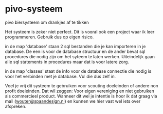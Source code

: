 # pivo-systeem
pivo biersysteem om drankjes af te tikken

Het systeem is zeker niet perfect. Dit is vooral ook een project waar ik leer programmeren. Gebruik  dus op eigen risico.

in de map 'database' staan 2 sql bestanden die je kan importeren in je database. De een is voor de database structuur en de ander bevat sql procedures die nodig zijn om het syteem te laten werken.
Uiteindelijk gaan alle sql statements in procedures maar dat is voor latere zorg.

in de map 'classes' staat de info voor de database connectie die nodig is voor het verbinden met je database. Vul die dus zelf in.

Voel je vrij dit systeem te gebruiken voor scouting doeleinden of andere non profit doeleinden. Dat wil zeggen: Voor eigen vereniging en niet gebruiken als commercieel product.
Wanneer dit wel je intentie is hoor ik dat graag via mail (wouter@spaandesign.nl) en kunnen we hier vast wel iets over afspreken.

